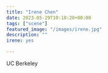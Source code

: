 ```yaml
---
title: "Irene Chen"
date: 2023-05-29T10:10:20+08:00
tags: ["scene"]
featured_image: "/images/irene.jpg"
description: ""
irene: yes

---
```


UC Berkeley
